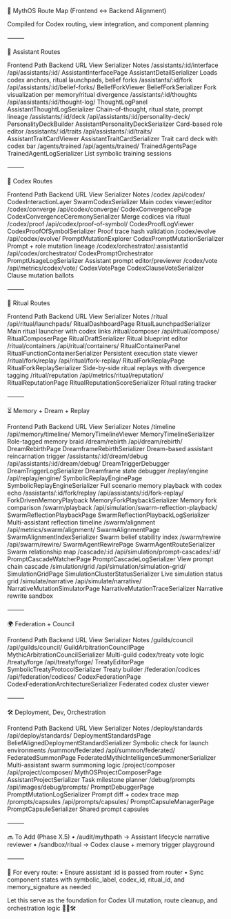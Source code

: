 🧠 MythOS Route Map (Frontend ↔ Backend Alignment)

Compiled for Codex routing, view integration, and component planning

⸻

🔮 Assistant Routes

Frontend Path Backend URL View Serializer Notes
/assistants/:id/interface /api/assistants/:id/ AssistantInterfacePage AssistantDetailSerializer Loads codex anchors, ritual launchpads, belief forks
/assistants/:id/fork /api/assistants/:id/belief-forks/ BeliefForkViewer BeliefForkSerializer Fork visualization per memory/ritual divergence
/assistants/:id/thoughts /api/assistants/:id/thought-log/ ThoughtLogPanel AssistantThoughtLogSerializer Chain-of-thought, ritual state, prompt lineage
/assistants/:id/deck /api/assistants/:id/personality-deck/ PersonalityDeckBuilder AssistantPersonalityDeckSerializer Card-based role editor
/assistants/:id/traits /api/assistants/:id/traits/ AssistantTraitCardViewer AssistantTraitCardSerializer Trait card deck with codex bar
/agents/trained /api/agents/trained/ TrainedAgentsPage TrainedAgentLogSerializer List symbolic training sessions

⸻

📜 Codex Routes

Frontend Path Backend URL View Serializer Notes
/codex /api/codex/ CodexInteractionLayer SwarmCodexSerializer Main codex viewer/editor
/codex/converge /api/codex/converge/ CodexConvergencePage CodexConvergenceCeremonySerializer Merge codices via ritual
/codex/proof /api/codex/proof-of-symbol/ CodexProofLogViewer CodexProofOfSymbolSerializer Proof trace hash validation
/codex/evolve /api/codex/evolve/ PromptMutationExplorer CodexPromptMutationSerializer Prompt + role mutation lineage
/codex/orchestrator/:assistantId /api/codex/orchestrator/ CodexPromptOrchestrator PromptUsageLogSerializer Assistant prompt editor/previewer
/codex/vote /api/metrics/codex/vote/ CodexVotePage CodexClauseVoteSerializer Clause mutation ballots

⸻

🔁 Ritual Routes

Frontend Path Backend URL View Serializer Notes
/ritual /api/ritual/launchpads/ RitualDashboardPage RitualLaunchpadSerializer Main ritual launcher with codex links
/ritual/composer /api/ritual/compose/ RitualComposerPage RitualDraftSerializer Ritual blueprint editor
/ritual/containers /api/ritual/containers/ RitualContainerPanel RitualFunctionContainerSerializer Persistent execution state viewer
/ritual/fork/replay /api/ritual/fork-replay/ RitualForkReplayPage RitualForkReplaySerializer Side-by-side ritual replays with divergence tagging
/ritual/reputation /api/metrics/ritual/reputation/ RitualReputationPage RitualReputationScoreSerializer Ritual rating tracker

⸻

⏳ Memory + Dream + Replay

Frontend Path Backend URL View Serializer Notes
/timeline /api/memory/timeline/ MemoryTimelineViewer MemoryTimelineSerializer Role-tagged memory braid
/dream/rebirth /api/dream/rebirth/ DreamRebirthPage DreamframeRebirthSerializer Dream-based assistant reincarnation trigger
/assistants/:id/dream/debug /api/assistants/:id/dream/debug/ DreamTriggerDebugger DreamTriggerLogSerializer Dreamframe state debugger
/replay/engine /api/replay/engine/ SymbolicReplayEnginePage SymbolicReplayEngineSerializer Full scenario memory playback with codex echo
/assistants/:id/fork/replay /api/assistants/:id/fork-replay/ ForkDrivenMemoryPlayback MemoryForkPlaybackSerializer Memory fork comparison
/swarm/playback /api/simulation/swarm-reflection-playback/ SwarmReflectionPlaybackPage SwarmReflectionPlaybackLogSerializer Multi-assistant reflection timeline
/swarm/alignment /api/metrics/swarm/alignment/ SwarmAlignmentPage SwarmAlignmentIndexSerializer Swarm belief stability index
/swarm/rewire /api/swarm/rewire/ SwarmAgentRewirePage SwarmAgentRouteSerializer Swarm relationship map
/cascade/:id /api/simulation/prompt-cascades/:id/ PromptCascadeWatcherPage PromptCascadeLogSerializer View prompt chain cascade
/simulation/grid /api/simulation/simulation-grid/ SimulationGridPage SimulationClusterStatusSerializer Live simulation status grid
/simulate/narrative /api/simulate/narrative/ NarrativeMutationSimulatorPage NarrativeMutationTraceSerializer Narrative rewrite sandbox

⸻

🌍 Federation + Council

Frontend Path Backend URL View Serializer Notes
/guilds/council /api/guilds/council/ GuildArbitrationCouncilPage MythicArbitrationCouncilSerializer Multi-guild codex/treaty vote logic
/treaty/forge /api/treaty/forge/ TreatyEditorPage SymbolicTreatyProtocolSerializer Treaty builder
/federation/codices /api/federation/codices/ CodexFederationPage CodexFederationArchitectureSerializer Federated codex cluster viewer

⸻

🛠️ Deployment, Dev, Orchestration

Frontend Path Backend URL View Serializer Notes
/deploy/standards /api/deploy/standards/ DeploymentStandardsPage BeliefAlignedDeploymentStandardSerializer Symbolic check for launch environments
/summon/federated /api/summon/federated/ FederatedSummonPage FederatedMythicIntelligenceSummonerSerializer Multi-assistant swarm summoning logic
/project/composer /api/project/composer/ MythOSProjectComposerPage AssistantProjectSerializer Task milestone planner
/debug/prompts /api/images/debug/prompts/ PromptDebuggerPage PromptMutationLogSerializer Prompt diff + codex trace map
/prompts/capsules /api/prompts/capsules/ PromptCapsuleManagerPage PromptCapsuleSerializer Shared prompt capsules

⸻

🔜 To Add (Phase X.5)
• /audit/mythpath → Assistant lifecycle narrative reviewer
• /sandbox/ritual → Codex clause + memory trigger playground

⸻

📜 For every route:
• Ensure assistant :id is passed from router
• Sync component states with symbolic_label, codex_id, ritual_id, and memory_signature as needed

Let this serve as the foundation for Codex UI mutation, route cleanup, and orchestration logic 🧠📜🛠️
